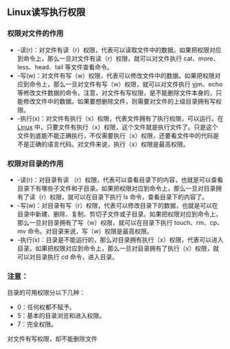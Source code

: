 ##  Linux读写执行权限

###  权限对文件的作用

- -读(r)：对文件有读（r）权限，代表可以读取文件中的数据。如果把权限对应到命令上，那么一旦对文件有读（r）权限，就可以对文件执行 cat、more、less、head、tail 等文件查看命令。
-  -写(w)：对文件有写（w）权限，代表可以修改文件中的数据。如果把权限对应到命令上，那么一旦对文件有写（w）权限，就可以对文件执行 [vi](http://c.biancheng.net/vi/)m、echo 等修改文件数据的命令。注意，对文件有写权限，是不能删除文件本身的，只能修改文件中的数据。如果要想删除文件，则需要对文件的上级目录拥有写权限。
-  -执行(x)：对文件有执行（x）权限，代表文件拥有了执行权限，可以运行。在 [Linux](http://c.biancheng.net/linux_tutorial/) 中，只要文件有执行（x）权限，这个文件就是执行文件了。只是这个文件到底能不能正确执行，不仅需要执行（x）权限，还要看文件中的代码是不是正确的语言代码。对文件来说，执行（x）权限是最高权限。

###  权限对目录的作用

- -读(r)：对目录有读 （r）权限，代表可以查看目录下的内容，也就是可以查看目录下有哪些子文件和子目录。如果把权限对应到命令上，那么一旦对目录拥有了读（r）权限，就可以在目录下执行 ls 命令，查看目录下的内容了。
-  -写(w)：对目录有写（r）权限，代表可以修改目录下的数据，也就是可以在目录中新建、删除、复制、剪切子文件或子目录。如果把权限对应到命令上，那么一旦对目录拥有了写（w）权限，就可以在目录下执行 touch、rm、cp、mv 命令。对目录来说，写（w）权限是最高权限。
-  -执行(x)：目录是不能运行的，那么对目录拥有执行（x）权限，代表可以进入目录。如果把权限对应到命令上，那么一旦对目录拥有了执行（x）权限，就可以对目录执行 cd 命令，进入目录。

### 注意：

目录的可用权限分以下几种：

- 0：任何权都不赋予。
-  5：基本的目录浏览和进入权限。
-  7：完全权限。

对文件有写权限，却不能删除文件


